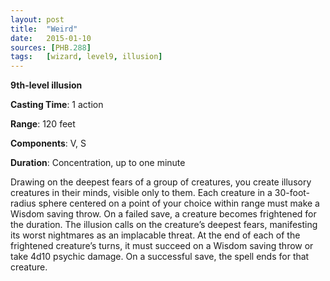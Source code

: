 ```yaml
---
layout: post
title:  "Weird"
date:   2015-01-10
sources: [PHB.288]
tags:   [wizard, level9, illusion]
---
```


**9th-level illusion**

**Casting Time**: 1 action

**Range**: 120 feet

**Components**: V, S

**Duration**: Concentration, up to one minute

Drawing on the deepest fears of a group of creatures, you create illusory creatures in their minds, visible only to them. Each creature in a 30-foot-radius sphere centered on a point of your choice within range must make a Wisdom saving throw. On a failed save, a creature becomes frightened for the duration. The illusion calls on the creature’s deepest fears, manifesting its worst nightmares as an implacable threat. At the end of each of the frightened creature’s turns, it must succeed on a Wisdom saving throw or take 4d10 psychic damage. On a successful save, the spell ends for that creature.
